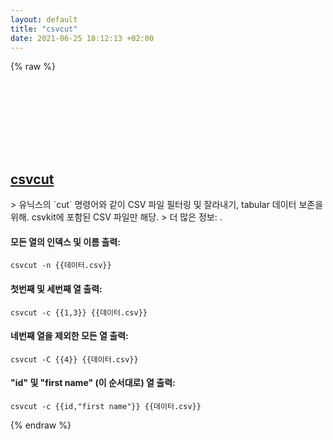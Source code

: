```yaml
---
layout: default
title: "csvcut"
date: 2021-06-25 18:12:13 +02:00
---
```

{% raw %}
<h2 id="csvcut">
  <a href="/ko/common/csvcut.html">csvcut</a> <a href="#csvcut"><svg class="icon">
    <use href="/assets/images/unicode_sprite.svg#link" />
  </svg></a>
</h2>
> 유닉스의 `cut` 명령어와 같이 CSV 파일 필터링 및 잘라내기, tabular 데이터 보존을 위해. csvkit에 포함된 CSV 파일만 해당.
> 더 많은 정보: <https://csvkit.readthedocs.io/en/latest/scripts/csvcut.html>.

#### 모든 열의 인덱스 및 이름 출력:
```shell
csvcut -n {{데이터.csv}}
```
#### 첫번째 및 세번째 열 출력:
```shell
csvcut -c {{1,3}} {{데이터.csv}}
```
#### 네번째 열을 **제외한** 모든 열 출력:
```shell
csvcut -C {{4}} {{데이터.csv}}
```
#### "id" 및 "first name" (이 순서대로) 열 출력:
```shell
csvcut -c {{id,"first name"}} {{데이터.csv}}
```
{% endraw %}